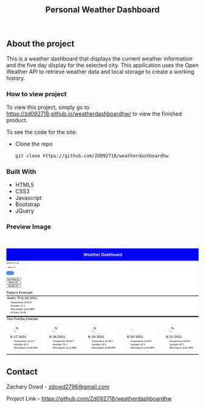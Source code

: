 <br>
<p align="center">
   <h2 align="center">Personal Weather Dashboard</h2>
</p>
<br>

## About the project
This is a weather dashboard that displays the current weather information and the five day display for the selected city. This application uses the Open Weather API to retrieve weather data and local storage to create a working history. 

### How to view project

To view this project, simply go to https://zd092718.github.io/weatherdashboardhw/ to view the finished product. 

To see the code for the site:

* Clone the repo

    ```sh
    git clone https://github.com/Zd092718/weatherdashboardhw
    ```

### Built With

* HTML5
* CSS3 
* Javascript
* Bootstrap
* JQuery

### Preview Image
<br>

![screenshot of home page](./photos/screenshot.png)



## Contact

Zachary Dowd - zdowd2796@gmail.com

Project Link - https://github.com/Zd092718/weatherdashboardhw
